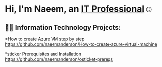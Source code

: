 <h1>Hi, I'm Naeem, an <a href=https://www.linkedin.com/feed/>IT Professional</a>☺</h1>

<h2>👨‍💻 Information Technology Projects:</h2>

*How to create Azure VM step by step
https://github.com/naeemanderson/How-to-create-azure-virtual-machine

*sticker Prerequisites and Installation 
https://github.com/naeemanderson/osticket-prereqs
